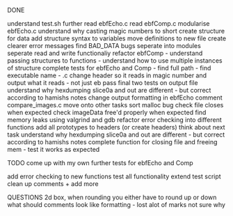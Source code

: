 DONE 

understand test.sh further
read ebfEcho.c 
read ebfComp.c
modularise ebfEcho.c
understand why casting magic numbers to short
create structure for data
add structure syntax to variables
move definitions to new file
create clearer error messages
find BAD_DATA bugs
seperate into modules
seperate read and write functionaliy
refactor ebfComp
    - understand passing structures to functions
    - understand how to use multiple instances of structure
complete tests for ebfEcho and Comp
    - find full path
    - find executable name - .c
change header so it reads in magic number and output what it reads - not just eb
pass final two tests on output file
understand why hexdumping slice0a and out are different - but correct according
to hamishs notes
change output formatting in ebfEcho
comment compare_images.c
move onto other tasks
sort malloc bug
check file closes when expected
check imageData free'd properly when expected
find memory leaks using valgrind and gdb
refactor error checking into different functions
add all prototypes to headers (or create headers)
think about next task
understand why hexdumping slice0a and out are different - but correct according
to hamishs notes
complete function for closing file and freeing mem
    - test it works as expected







TODO
come up with my own further tests for ebfEcho and Comp

add error checking to new functions
test all functionality 
extend test script
clean up comments + add more






QUESTIONS
2d box, when rounding you either have to round up or down
what should comments look like
formatting - lost alot of marks not sure why